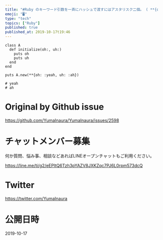```yaml
---
title: "#Ruby のキーワード引数を一斉にハッシュで渡すにはアスタリスク二個。 ( **{oh: :yeah, uh :ah} )"
emoji: "🖥"
type: "tech"
topics: ["Ruby"]
published: true
published_at: 2019-10-17t19:46
---
```


```
class A
  def initialize(oh:, uh:)
    puts oh
    puts uh
  end
end

puts A.new(**{oh: :yeah, uh: :ah})

# yeah
# ah
```


# Original by Github issue

https://github.com/YumaInaura/YumaInaura/issues/2598








<!-- Update From Qiita API -->

# チャットメンバー募集


何か質問、悩み事、相談などあればLINEオープンチャットもご利用ください。

https://line.me/ti/g2/eEPltQ6Tzh3pYAZV8JXKZqc7PJ6L0rpm573dcQ





# Twitter


https://twitter.com/YumaInaura


<!-- Update From Qiita API -->



# 公開日時

2019-10-17

